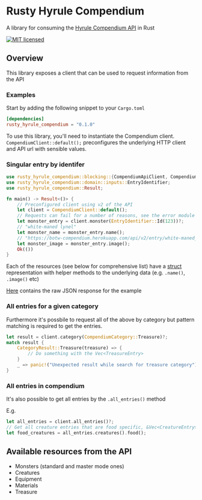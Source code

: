 # Rusty Hyrule Compendium

A library for consuming the [Hyrule Compendium API](https://gadhagod.github.io/Hyrule-Compendium-API/#/) in Rust

[![MIT licensed][mit-badge]][mit-url]

[mit-badge]: https://img.shields.io/badge/license-MIT-blue.svg
[mit-url]: https://github.com/Alastair-smith2/rusty_hyrule_compendium/blob/main/LICENSE

## Overview

This library exposes a client that can be used to request information from the API

### Examples

Start by adding the following snippet to your `Cargo.toml`

```toml
[dependencies]
rusty_hyrule_compendium = "0.1.0"
```

To use this library, you'll need to instantiate the Compendium client. `CompendiumClient::default();` preconfigures the underlying HTTP client and API url with sensible values.

### Singular entry by identifer

```rust
use rusty_hyrule_compendium::blocking::{CompendiumApiClient, CompendiumClient};
use rusty_hyrule_compendium::domain::inputs::EntryIdentifier;
use rusty_hyrule_compendium::Result;

fn main() -> Result<()> {
    // Preconfigured client using v2 of the API
    let client = CompendiumClient::default();
    // Requests can fail for a number of reasons, see the error module for available errors
    let monster_entry = client.monster(EntryIdentifier::Id(123))?;
    // "white-maned lynel"
    let monster_name = monster_entry.name();
    // "https://botw-compendium.herokuapp.com/api/v2/entry/white-maned_lynel/image"
    let monster_image = monster_entry.image();
    Ok(())
}
```

Each of the resources (see below for comprehensive list) have a [struct](https://doc.rust-lang.org/book/ch05-01-defining-structs.html) representation with helper methods to the underlying data (e.g. `.name()`, `.image()` etc)

[Here](https://gadhagod.github.io/Hyrule-Compendium-API/#/?id=concept) contains the raw JSON response for the example

### All entries for a given category

Furthermore it's possbile to request all of the above by category but pattern matching is required to get the entries.

```rust
let result = client.category(CompendiumCategory::Treasure)?;
match result {
    CategoryResult::Treasure(treasure) => {
        // Do something with the Vec<TreasureEntry>
    }
    _ => panic!("Unexpected result while search for treasure category"),
}
```

### All entries in compendium

It's also possible to get all entries by the `.all_entries()` method

E.g.

```rust
let all_entries = client.all_entries()?;
// Get all creature entries that are food specific, &Vec<CreatureEntry> type
let food_creatures = all_entries.creatures().food();
```

## Available resources from the API

- Monsters (standard and master mode ones)
- Creatures
- Equipment
- Materials
- Treasure
